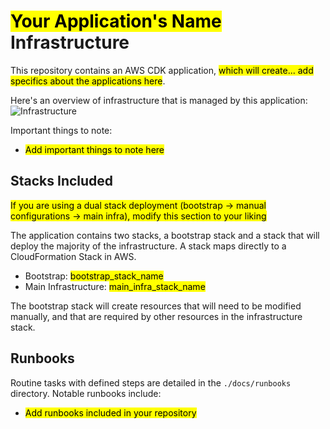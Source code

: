 # <mark>Your Application's Name</mark> Infrastructure

This repository contains an AWS CDK application, <mark>which will create... add specifics about the applications here</mark>.

Here's an overview of infrastructure that is managed by this application:
![Infrastructure](./docs/diagrams/your_diagram.png)

Important things to note:

- <mark>Add important things to note here</mark>

## Stacks Included

<mark>If you are using a dual stack deployment (bootstrap -> manual configurations -> main infra), modify this section to your liking</mark>

The application contains two stacks, a bootstrap stack and a stack that will deploy the majority of the infrastructure. A stack maps directly to a CloudFormation Stack in AWS.

- Bootstrap: <mark>bootstrap_stack_name</mark>
- Main Infrastructure: <mark>main_infra_stack_name</mark>

The bootstrap stack will create resources that will need to be modified manually, and that are required by other resources in the infrastructure stack.

## Runbooks

Routine tasks with defined steps are detailed in the `./docs/runbooks` directory. Notable runbooks include:

- <mark>Add runbooks included in your repository</mark>
